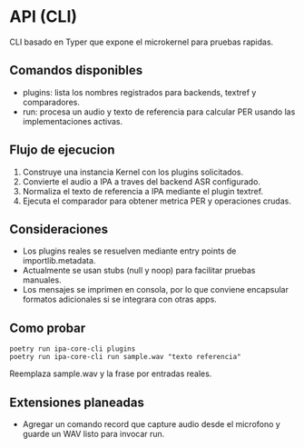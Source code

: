 # API (CLI)

CLI basado en Typer que expone el microkernel para pruebas rapidas.

## Comandos disponibles
- plugins: lista los nombres registrados para backends, textref y comparadores.
- run: procesa un audio y texto de referencia para calcular PER usando las implementaciones activas.

## Flujo de ejecucion
1. Construye una instancia Kernel con los plugins solicitados.
2. Convierte el audio a IPA a traves del backend ASR configurado.
3. Normaliza el texto de referencia a IPA mediante el plugin textref.
4. Ejecuta el comparador para obtener metrica PER y operaciones crudas.

## Consideraciones
- Los plugins reales se resuelven mediante entry points de importlib.metadata.
- Actualmente se usan stubs (null y noop) para facilitar pruebas manuales.
- Los mensajes se imprimen en consola, por lo que conviene encapsular formatos adicionales si se integrara con otras apps.

## Como probar
    poetry run ipa-core-cli plugins
    poetry run ipa-core-cli run sample.wav "texto referencia"
Reemplaza sample.wav y la frase por entradas reales.

## Extensiones planeadas
- Agregar un comando record que capture audio desde el microfono y guarde un WAV listo para invocar run.
